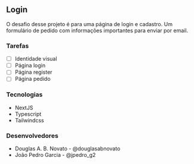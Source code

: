 ## Login

O desafio desse projeto é para uma página de login e cadastro.
Um formulário de pedido com informações importantes para enviar por email.

### Tarefas

- [ ] Identidade visual
- [ ] Página login
- [ ] Página register
- [ ] Página pedido

### Tecnologias

- NextJS
- Typescript
- Tailwindcss

### Desenvolvedores

- Douglas A. B. Novato - @douglasabnovato
- João Pedro Garcia - @jpedro_g2